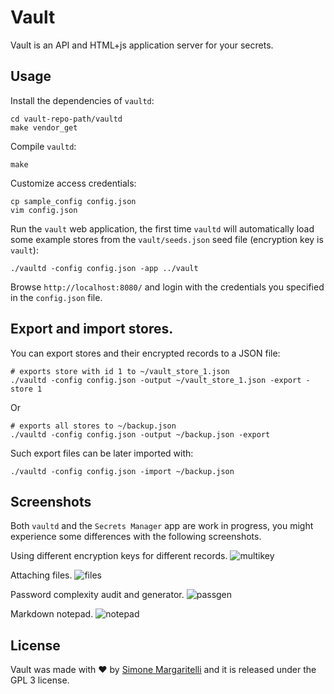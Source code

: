 # Vault

Vault is an API and HTML+js application server for your secrets.

## Usage

Install the dependencies of `vaultd`:

    cd vault-repo-path/vaultd
    make vendor_get
    
Compile `vaultd`:
    
    make

Customize access credentials:

    cp sample_config config.json
    vim config.json

Run the `vault` web application, the first time `vaultd` will automatically load some example stores from the `vault/seeds.json` seed file (encryption key is `vault`):

    ./vaultd -config config.json -app ../vault

Browse `http://localhost:8080/` and login with the credentials you specified in the `config.json` file.

## Export and import stores.

You can export stores and their encrypted records to a JSON file:

    # exports store with id 1 to ~/vault_store_1.json
    ./vaultd -config config.json -output ~/vault_store_1.json -export -store 1 

Or

    # exports all stores to ~/backup.json
    ./vaultd -config config.json -output ~/backup.json -export

Such export files can be later imported with:

    ./vaultd -config config.json -import ~/backup.json

## Screenshots

Both `vaultd` and the `Secrets Manager` app are work in progress, you might experience some differences with the following screenshots.

Using different encryption keys for different records.
![multikey](https://pbs.twimg.com/media/DQN8W1KWsAEP6bd.jpg:large)

Attaching files.
![files](https://pbs.twimg.com/media/DQN8vAtW0AEho6Z.jpg:large)

Password complexity audit and generator.
![passgen](https://pbs.twimg.com/media/DQN8vAiXkAA9x1z.jpg:large)

Markdown notepad.
![notepad](https://pbs.twimg.com/media/DQOmJ8tW4AE7W_H.jpg:large)

## License

Vault was made with ♥  by [Simone Margaritelli](https://www.evilsocket.net/) and it is released under the GPL 3 license.

